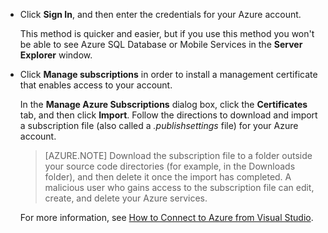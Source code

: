 
* Click **Sign In**, and then enter the credentials for your Azure account.
  
  This method is quicker and easier, but if you use this method you won't be able to see Azure SQL Database or Mobile Services in the **Server Explorer** window.
* Click **Manage subscriptions** in order to install a management certificate that enables access to your account.
  
  In the **Manage Azure Subscriptions** dialog box, click the **Certificates** tab, and then click **Import**. Follow the directions to download and import a subscription file (also called a *.publishsettings* file) for your Azure account.

     > [AZURE.NOTE] Download the subscription file to a folder outside your source code directories (for example, in the Downloads folder), and then delete it once the import has completed. A malicious user who gains access to the subscription file can edit, create, and delete your Azure services.

   For more information, see [How to Connect to Azure from Visual Studio](http://go.microsoft.com/fwlink/?LinkId=324796).

